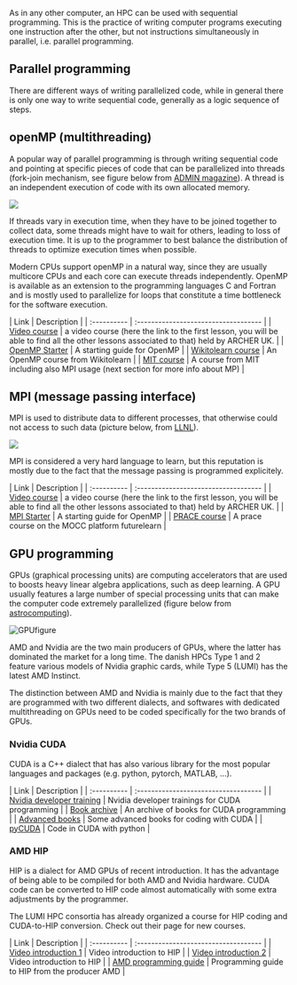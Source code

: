 As in any other computer, an HPC can be used with sequential programming. This is the practice of writing computer programs executing one instruction after the other, but not instructions simultaneously in parallel, i.e. parallel programming.

## Parallel programming

There are different ways of writing parallelized code, while in general there is only one way to write sequential code, generally as a logic sequence of steps.

## openMP (multithreading)

A popular way of parallel programming is through writing sequential code and pointing at specific pieces of code that can be parallelized into threads (fork-join mechanism, see figure below from [ADMIN magazine](https://www.google.com/url?sa=i&url=https%3A%2F%2Fwww.admin-magazine.com%2Flayout%2Fset%2Fprint%2FHPC%2FArticles%2FPymp-OpenMP-like-Python-Programming&psig=AOvVaw0pip0YjijD2uTtvKsEmpxy&ust=1614076196593000&source=images&cd=vfe&ved=0CAMQjB1qFwoTCJiNxcSk_e4CFQAAAAAdAAAAABAN)). A thread is an independent execution of code with its own allocated memory.

![](https://www.admin-magazine.com/var/ezflow_site/storage/images/media/images/pymp_01/172579-1-eng-US/Pymp_01_reference.png)

If threads vary in execution time, when they have to be joined together to collect data, some threads might have to wait for others, leading to loss of execution time. It is up to the programmer to best balance the distribution of threads to optimize execution times when possible.

Modern CPUs support openMP in a natural way, since they are usually multicore CPUs and each core can execute threads independently. OpenMP is available as an extension to the programming languages C and Fortran and is mostly used to parallelize for loops that constitute a time bottleneck for the software execution.

| Link      | Description                          |
    | :---------- | :----------------------------------- |
    | [Video course](https://www.youtube.com/watch?v=2GwZKJ4QpME)       | a video course (here the link to the first lesson, you will be able to find all the other lessons associated to that) held by  ARCHER UK. |
    | [OpenMP Starter](https://chryswoods.com/beginning_openmp/)      | A starting guide for OpenMP |
    | [Wikitolearn course](https://en.wikitolearn.org/Course:Parallel_programming_with_OpenMP_and_MPI)      | An OpenMP course from Wikitolearn |
    | [MIT course](https://ocw.mit.edu/courses/earth-atmospheric-and-planetary-sciences/12-950-parallel-programming-for-multicore-machines-using-openmp-and-mpi-january-iap-2010/)      | A course from MIT including also MPI usage (next section for more info about MP) |

## MPI (message passing interface)

MPI is used to distribute data to different processes, that otherwise could not access to such data (picture below, from [LLNL](https://computing.llnl.gov/tutorials/mpi/)). 

![](https://hpc-tutorials.llnl.gov/mpi/images/distributed_mem.gif)

MPI is considered a very hard language to learn, but this reputation is mostly due to the fact that the message passing is programmed explicitely.

| Link      | Description                          |
    | :---------- | :----------------------------------- |
    | [Video course](https://www.youtube.com/watch?v=R5rIoAkEJBE)       | a video course (here the link to the first lesson, you will be able to find all the other lessons associated to that) held by  ARCHER UK. |
    | [MPI Starter](https://chryswoods.com/beginning_mpi/)      | A starting guide for OpenMP |
    | [PRACE course](https://www.futurelearn.com/info/courses/python-in-hpc/0/steps/65139)      | A prace course on the MOCC platform futurelearn |

## GPU programming

GPUs (graphical processing units) are computing accelerators that are used to boosts heavy linear algebra applications, such as deep learning. A GPU usually features a large number of special processing units that can make the computer code extremely parallelized (figure below from [astrocomputing](http://www.astrocompute.wordpress.com)).

![GPUfigure](https://astrocompute.files.wordpress.com/2011/03/gpu-computing-feature.jpg)

AMD and Nvidia are the two main producers of GPUs, where the latter has dominated the market for a long time. The danish HPCs Type 1 and 2 feature various models of Nvidia graphic cards, while Type 5 (LUMI) has the latest AMD Instinct.

The distinction between AMD and Nvidia is mainly due to the fact that they are programmed with two different dialects, and softwares with dedicated multithreading on GPUs need to be coded specifically for the two brands of GPUs.

### Nvidia CUDA

CUDA is a C++ dialect that has also various library for the most popular languages and packages (e.g. python, pytorch, MATLAB, ...).

| Link      | Description                          |
    | :---------- | :----------------------------------- |
    | [Nvidia developer training](https://developer.nvidia.com/cuda-education-training)       | Nvidia developer trainings for CUDA programming |
    | [Book archive](https://developer.nvidia.com/cuda-books-archive)      | An archive of books for CUDA programming |
    | [Advanced books](https://bookauthority.org/books/new-cuda-books)      | Some advanced books for coding with CUDA |
    | [pyCUDA](https://developer.nvidia.com/how-to-cuda-python)      | Code in CUDA with python |

### AMD HIP

HIP is a dialect for AMD GPUs of recent introduction. It has the advantage of being able to be compiled for both AMD and Nvidia hardware. CUDA code can be converted to HIP code almost automatically with some extra adjustments by the programmer.

The LUMI HPC consortia has already organized a course for HIP coding and CUDA-to-HIP conversion. Check out their page for new courses.

| Link      | Description                          |
    | :---------- | :----------------------------------- |
    | [Video introduction 1](https://www.youtube.com/watch?v=3ZXbRJVvgJs)       | Video introduction to HIP |
    | [Video introduction 2](https://www.youtube.com/watch?v=57FwfePRd-Y)      | Video introduction to HIP |
    | [AMD programming guide](https://rocmdocs.amd.com/en/latest/Programming_Guides/Programming-Guides.html)      | Programming guide to HIP from the producer AMD |